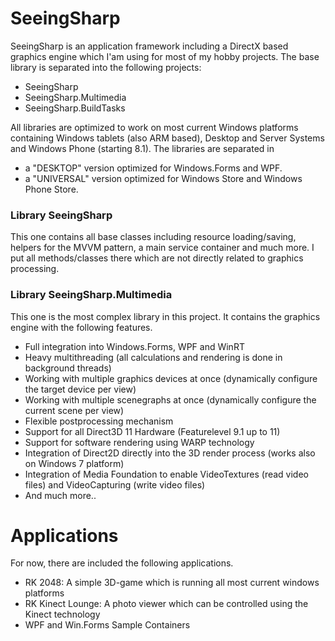 # SeeingSharp
SeeingSharp is an application framework including a DirectX based graphics engine which I'am using for most of my hobby projects. 
The base library is separated into the following projects:
 - SeeingSharp
 - SeeingSharp.Multimedia
 - SeeingSharp.BuildTasks
 
All libraries are optimized to work on most current Windows platforms containing Windows tablets (also ARM based), Desktop and Server Systems and Windows Phone (starting 8.1). The libraries are separated in 
 - a "DESKTOP" version optimized for Windows.Forms and WPF.
 - a "UNIVERSAL" version optimized for Windows Store and Windows Phone Store.
 
### Library SeeingSharp
This one contains all base classes including resource loading/saving, helpers for the MVVM pattern, a main service container and much more. I put all methods/classes there which are not directly related to graphics processing.

### Library SeeingSharp.Multimedia
This one is the most complex library in this project. It contains the graphics engine with the following features.
 - Full integration into Windows.Forms, WPF and WinRT
 - Heavy multithreading (all calculations and rendering is done in background threads)
 - Working with multiple graphics devices at once (dynamically configure the target device per view)
 - Working with multiple scenegraphs at once (dynamically configure the current scene per view)
 - Flexible postprocessing mechanism
 - Support for all Direct3D 11 Hardware (Featurelevel 9.1 up to 11)
 - Support for software rendering using WARP technology
 - Integration of Direct2D directly into the 3D render process (works also on Windows 7 platform)
 - Integration of Media Foundation to enable VideoTextures (read video files) and VideoCapturing (write video files)
 - And much more..
 
# Applications
For now, there are included the following applications.
 - RK 2048: A simple 3D-game which is running all most current windows platforms
 - RK Kinect Lounge: A photo viewer which can be controlled using the Kinect technology
 - WPF and Win.Forms Sample Containers
 
